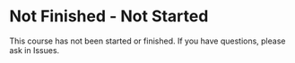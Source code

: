 # Not Finished - Not Started
This course has not been started or finished. If you have questions, please ask in Issues. 
